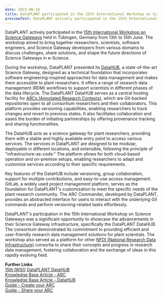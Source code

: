 ```yaml
---
date: 2023-06-16
title: DataPLANT participated in the 15th International Workshop on Science Gateways
previewText: DataPLANT actively participated in the 15th International Workshop on Science Gateways held in Tübingen, Germany from 13th to 15th June. The workshop aimed to bring together researchers, scientists, software engineers, and Science Gateway developers from various domains to discuss challenges, share solutions, and shape the future directions of Science Gateways in e-Science...
---
```


DataPLANT actively participated in the [15th International Workshop on Science Gateways](https://iwsgateways.github.io/iwsg2023/index.html) held in Tübingen, Germany from 13th to 15th June. The workshop aimed to bring together researchers, scientists, software engineers, and Science Gateway developers from various domains to discuss challenges, share solutions, and shape the future directions of Science Gateways in e-Science.

During the workshop, DataPLANT presented its [DataHUB](https://git.nfdi4plants.org/), a state-of-the-art Science Gateway, designed as a technical foundation that incorporates software engineering-inspired approaches for data management and makes them accessible to plant researchers. It offers a range of research data management (RDM) workflows to support scientists in different phases of the data lifecycle. The DataPLANT DataHUB serves as a central hosting facility for [ARCs (Annotated Research Contexts)](https://nfdi4plants.org/nfdi4plants.knowledgebase/docs/implementation/AnnotatedResearchContext.html), which are Git-backed repositories open to all consortium researchers and their collaborators. This platform provides versioning capabilities, enabling researchers to track changes and revert to previous states. It also facilitates collaboration and eases the burden of initiating partnerships by offering provenance tracking and sharing functionalities. 

The DataHUB acts as a science gateway for plant researchers, providing them with a stable and highly available entry point to access various services. The services in DataPLANT are designed to be modular, deployable in different locations, and extensible, following the principle of "infrastructure-as-code." The platform allows for both cloud-based operation and on-premise setups, enabling researchers to adapt and customize services according to their specific requirements. 

Key features of the DataHUB include versioning, group collaboration, support for multiple contributions, and easy-to-use access management. GitLab, a widely used project management platform, serves as the foundation for DataPLANT's customization to meet the specific needs of the plant research community. The ARC Commander, developed by DataPLANT, provides an abstracted interface for users to interact with the underlying Git commands and perform versioning-related tasks effortlessly. 

DataPLANT's participation in the 15th International Workshop on Science Gateways was a significant opportunity to showcase the advancements in their Science Gateway infrastructure, specifically the DataPLANT DataHUB. The consortium demonstrated its commitment to providing efficient and user-friendly research data management solutions for plant scientists. The workshop also served as a platform for other [NFDI (National Research Data Infrastructure)](https://www.nfdi.de/) consortia to share their concepts and progress in research data management, fostering collaboration and the exchange of ideas in this rapidly evolving field. 


**Further Links**  
[15th IWSG](https://iwsgateways.github.io/iwsg2023/index.html)
[DataPLANT DataHUB](https://git.nfdi4plants.org/)  
[Knowledge Base Article - ARC](https://nfdi4plants.org/nfdi4plants.knowledgebase/docs/implementation/AnnotatedResearchContext.html)  
[Knowledge Base Article - DataHUB](https://nfdi4plants.org/nfdi4plants.knowledgebase/docs/implementation/DataHub.html)  
[Guide - Create your ARC](https://nfdi4plants.org/nfdi4plants.knowledgebase/docs/guides/index-CreateYourARC.html)   
[Guide - Share your ARC](https://nfdi4plants.org/nfdi4plants.knowledgebase/docs/guides/index-ShareYourARC.html) 